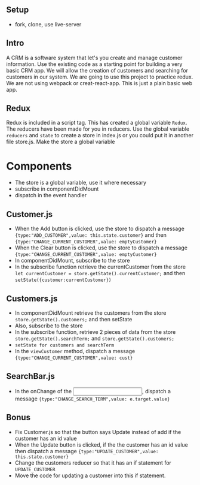 ## Setup
* fork, clone, use live-server

## Intro
 A CRM is a software system that let's you create and manage customer information. Use the existing code as a starting point for building a very basic CRM app. We will allow the creation of customers and searching for customers in our system. We are going to use this project to practice redux. We are not using webpack or creat-react-app. This is just a plain basic web app.


## Redux
Redux is included in a script tag. This has created a global variable `Redux`. The reducers have been made for you in reducers. Use the global variable `reducers` and `state` to create a store in index.js or you could put it in another file store.js. Make the store a global variable

# Components
* The store is a global variable, use it where necessary
* subscribe in componentDidMount
* dispatch in the event handler

## Customer.js
* When the Add button is clicked, use the store to dispatch a message `{type:"ADD_CUSTOMER",value: this.state.customer}` and then `{type:"CHANGE_CURRENT_CUSTOMER",value: emptyCustomer}`
* When the Clear button is clicked, use the store to dispatch a message `{type:"CHANGE_CURRENT_CUSTOMER",value: emptyCustomer}`
* In componentDidMount, subscribe to the store
* In the subscribe function retrieve the currentCustomer from the store `let currentCustomer = store.getState().currentCustomer;` and then `setState({customer:currentCustomer})`

## Customers.js
* In componentDidMount retrieve the customers from the store `store.getState().customers;` and then setState 
* Also, subscribe to the store
* In the subscribe function, retrieve 2 pieces of data from the store `store.getState().searchTerm;`  and `store.getState().customers;`
* `setState for customers and searchTerm`
* In the `viewCustomer` method, dispatch a message `{type:"CHANGE_CURRENT_CUSTOMER",value: cust}`

## SearchBar.js
* In the onChange of the <input>, dispatch a message `{type:"CHANGE_SEARCH_TERM",value: e.target.value}`

## Bonus
* Fix Customer.js so that the button says Update instead of add if the customer has an id value
* When the Update button is clicked, if the the customer has an id value then dispatch a message `{type:"UPDATE_CUSTOMER",value: this.state.customer}` 
* Change the customers reducer so that it has an if statement for `UPDATE_CUSTOMER`
* Move the code for updating a customer into this if statement.
